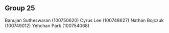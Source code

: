 ## Group 25
Banujan Sutheswaran (100750620)
Cyrus Lee (100748627)
Nathan Bojczuk (100749012)
Yehchan Park (100754068)